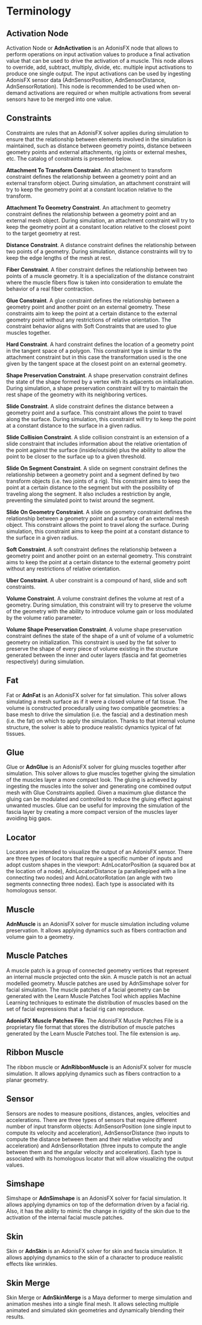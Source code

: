 # Terminology

## Activation Node

Activation Node or **AdnActivation** is an AdonisFX node that allows to perform operations on input activation values to produce a final activation value that can be used to drive the activation of a muscle. This node allows to override, add, subtract, multiply, divide, etc. multiple input activations to produce one single output. The input activations can be used by ingesting AdonisFX sensor data (AdnSensorPosition, AdnSensorDistance, AdnSensorRotation). This node is recommended to be used when on-demand activations are required or when multiple activations from several sensors have to be merged into one value.

## Constraints

Constraints are rules that an AdonisFX solver applies during simulation to ensure that the relationship between elements involved in the simulation is maintained, such as distance between geometry points, distance between geometry points and external attachments, rig joints or external meshes, etc. The catalog of constraints is presented below.

**Attachment To Transform Constraint**. An attachment to transform constraint defines the relationship between a geometry point and an external transform object. During simulation, an attachment constraint will try to keep the geometry point at a constant location relative to the transform.

**Attachment To Geometry Constraint**. An attachment to geometry constraint defines the relationship between a geometry point and an external mesh object. During simulation, an attachment constraint will try to keep the geometry point at a constant location relative to the closest point to the target geometry at rest.

**Distance Constraint**. A distance constraint defines the relationship between two points of a geometry. During simulation, distance constraints will try to keep the edge lengths of the mesh at rest.

**Fiber Constraint**. A fiber constraint defines the relationship between two points of a muscle geometry. It is a specialization of the distance constraint where the muscle fibers flow is taken into consideration to emulate the behavior of a real fiber contraction.

**Glue Constraint**. A glue constraint defines the relationship between a geometry point and another point on an external geometry. These constraints aim to keep the point at a certain distance to the external geometry point without any restrictions of relative orientation. The constraint behavior aligns with Soft Constraints that are used to glue muscles together.

**Hard Constraint**. A hard constraint defines the location of a geometry point in the tangent space of a polygon. This constraint type is similar to the attachment constraint but in this case the transformation used is the one given by the tangent space at the closest point on an external geometry.

**Shape Preservation Constraint**. A shape preservation constraint defines the state of the shape formed by a vertex with its adjacents on initialization. During simulation, a shape preservation constraint will try to maintain the rest shape of the geometry with its neighboring vertices.

**Slide Constraint**. A slide constraint defines the distance between a geometry point and a surface. This constraint allows the point to travel along the surface. During simulation, this constraint will try to keep the point at a constant distance to the surface in a given radius.

**Slide Collision Constraint**. A slide collision constraint is an extension of a slide constraint that includes information about the relative orientation of the point against the surface (inside/outside) plus the ability to allow the point to be closer to the surface up to a given threshold.

**Slide On Segment Constraint**. A slide on segment constraint defines the relationship between a geometry point and a segment defined by two transform objects (i.e. two joints of a rig). This constraint aims to keep the point at a certain distance to the segment but with the possibility of traveling along the segment. It also includes a restriction by angle, preventing the simulated point to twist around the segment.

**Slide On Geometry Constraint**. A slide on geometry constraint defines the relationship between a geometry point and a surface of an external mesh object. This constraint allows the point to travel along the surface. During simulation, this constraint aims to keep the point at a constant distance to the surface in a given radius.

**Soft Constraint**. A soft constraint defines the relationship between a geometry point and another point on an external geometry. This constraint aims to keep the point at a certain distance to the external geometry point without any restrictions of relative orientation.

**Uber Constraint**. A uber constraint is a compound of hard, slide and soft constraints.

**Volume Constraint**. A volume constraint defines the volume at rest of a geometry. During simulation, this constraint will try to preserve the volume of the geometry with the ability to introduce volume gain or loss modulated by the volume ratio parameter.

**Volume Shape Preservation Constraint**. A volume shape preservation constraint defines the state of the shape of a unit of volume of a volumetric geometry on initialization. This constraint is used by the fat solver to preserve the shape of every piece of volume existing in the structure generated between the inner and outer layers (fascia and fat geometries respectively) during simulation.

## Fat

Fat or **AdnFat** is an AdonisFX solver for fat simulation. This solver allows simulating a mesh surface as if it were a closed volume of fat tissue. The volume is constructed procedurally using two compatible geometries: a base mesh to drive the simulation (i.e. the fascia) and a destination mesh (i.e. the fat) on which to apply the simulation. Thanks to that internal volume structure, the solver is able to produce realistic dynamics typical of fat tissues.

## Glue

Glue or **AdnGlue** is an AdonisFX solver for gluing muscles together after simulation. This solver allows to glue muscles together giving the simulation of the muscles layer a more compact look. The gluing is achieved by ingesting the muscles into the solver and generating one combined output mesh with Glue Constraints applied. Given a maximum glue distance the gluing can be modulated and controlled to reduce the gluing effect against unwanted muscles. Glue can be useful for improving the simulation of the fascia layer by creating a more compact version of the muscles layer avoiding big gaps.

## Locator

Locators are intended to visualize the output of an AdonisFX sensor. There are three types of locators that require a specific number of inputs and adopt custom shapes in the viewport: AdnLocatorPosition (a squared box at the location of a node), AdnLocatorDistance (a parallelepiped with a line connecting two nodes) and AdnLocatorRotation (an angle with two segments connecting three nodes). Each type is associated with its homologous sensor.

## Muscle

**AdnMuscle** is an AdonisFX solver for muscle simulation including volume preservation. It allows applying dynamics such as fibers contraction and volume gain to a geometry.

## Muscle Patches

A muscle patch is a group of connected geometry vertices that represent an internal muscle projected onto the skin. A muscle patch is not an actual modelled geometry. Muscle patches are used by AdnSimshape solver for facial simulation. The muscle patches of a facial geometry can be generated with the Learn Muscle Patches Tool which applies Machine Learning techniques to estimate the distribution of muscles based on the set of facial expressions that a facial rig can reproduce.

**AdonisFX Muscle Patches File**. The AdonisFX Muscle Patches File is a proprietary file format that stores the distribution of muscle patches generated by the Learn Muscle Patches tool. The file extension is `amp`.

## Ribbon Muscle

The ribbon muscle or **AdnRibbonMuscle** is an AdonisFX solver for muscle simulation. It allows applying dynamics such as fibers contraction to a planar geometry.

## Sensor

Sensors are nodes to measure positions, distances, angles, velocities and accelerations. There are three types of sensors that require different number of input transform objects: AdnSensorPosition (one single input to compute its velocity and acceleration), AdnSensorDistance (two inputs to compute the distance between them and their relative velocity and acceleration) and AdnSensorRotation (three inputs to compute the angle between them and the angular velocity and acceleration). Each type is associated with its homologous locator that will allow visualizing the output values.

## Simshape

Simshape or **AdnSimshape** is an AdonisFX solver for facial simulation. It allows applying dynamics on top of the deformation driven by a facial rig. Also, it has the ability to mimic the change in rigidity of the skin due to the activation of the internal facial muscle patches.

## Skin

Skin or **AdnSkin** is an AdonisFX solver for skin and fascia simulation. It allows applying dynamics to the skin of a character to produce realistic effects like wrinkles.

## Skin Merge

Skin Merge or **AdnSkinMerge** is a Maya deformer to merge simulation and animation meshes into a single final mesh. It allows selecting multiple animated and simulated skin geometries and dynamically blending their results.

